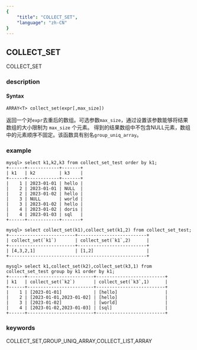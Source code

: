 ```yaml
---
{
    "title": "COLLECT_SET",
    "language": "zh-CN"
}
---
```


<!-- 
Licensed to the Apache Software Foundation (ASF) under one
or more contributor license agreements.  See the NOTICE file
distributed with this work for additional information
regarding copyright ownership.  The ASF licenses this file
to you under the Apache License, Version 2.0 (the
"License"); you may not use this file except in compliance
with the License.  You may obtain a copy of the License at

  http://www.apache.org/licenses/LICENSE-2.0

Unless required by applicable law or agreed to in writing,
software distributed under the License is distributed on an
"AS IS" BASIS, WITHOUT WARRANTIES OR CONDITIONS OF ANY
KIND, either express or implied.  See the License for the
specific language governing permissions and limitations
under the License.
-->

## COLLECT_SET

COLLECT_SET

### description
#### Syntax

`ARRAY<T> collect_set(expr[,max_size])`

返回一个对`expr`去重后的数组。可选参数`max_size`，通过设置该参数能够将结果数组的大小限制为 `max_size` 个元素。
得到的结果数组中不包含NULL元素，数组中的元素顺序不固定。该函数具有别名`group_uniq_array`。
### example

```
mysql> select k1,k2,k3 from collect_set_test order by k1;
+------+------------+-------+
| k1   | k2         | k3    |
+------+------------+-------+
|    1 | 2023-01-01 | hello |
|    2 | 2023-01-01 | NULL  |
|    2 | 2023-01-02 | hello |
|    3 | NULL       | world |
|    3 | 2023-01-02 | hello |
|    4 | 2023-01-02 | doris |
|    4 | 2023-01-03 | sql   |
+------+------------+-------+

mysql> select collect_set(k1),collect_set(k1,2) from collect_set_test;
+-------------------------+--------------------------+
| collect_set(`k1`)       | collect_set(`k1`,2)      |
+-------------------------+--------------------------+
| [4,3,2,1]               | [1,2]                    |
+----------------------------------------------------+

mysql> select k1,collect_set(k2),collect_set(k3,1) from collect_set_test group by k1 order by k1;
+------+-------------------------+--------------------------+
| k1   | collect_set(`k2`)       | collect_set(`k3`,1)      |
+------+-------------------------+--------------------------+
|    1 | [2023-01-01]            | [hello]                  |
|    2 | [2023-01-01,2023-01-02] | [hello]                  |
|    3 | [2023-01-02]            | [world]                  |
|    4 | [2023-01-02,2023-01-03] | [sql]                    |
+------+-------------------------+--------------------------+

```

### keywords
COLLECT_SET,GROUP_UNIQ_ARRAY,COLLECT_LIST,ARRAY
